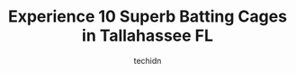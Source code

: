 ---
layout: ampstory
image: https://i0.wp.com/www.depkes.org/wp-content/uploads/2023/06/batting-cages-0-in-tallahassee-fl-1685865544.jpeg?resize=640,853
author: techidn
featured: false
description: Discover the impressive array of Batting Cages options in Tallahassee FL, where you can find 10 of the largest Batting Cages establishments in the area. From renowned classics to hidden gems
title: Experience 10 Superb Batting Cages in Tallahassee FL
cover:
   title: Experience 10 Superb Batting Cages in Tallahassee FL
   subtitle: Rickpate
   background: https://www.depkes.org/wp-content/uploads/2023/06/batting-cages-0-in-tallahassee-fl-1685865544.jpeg

pages: 
 - layout: thirds
   top: <h1>#1 Mike Martin Field at Dick Howser Stadium</h1>
   bottom: "<p>Great to see Buster on Mike Martin Field again!! Buster has accomplished so much at such a young age. Truly fun to watch. Thanks for being a great role model for our boys</p>"
   background: https://www.depkes.org/wp-content/uploads/2023/06/batting-cages-1-in-tallahassee-fl-1685865545.jpeg
   backgroundblur: true
 - layout: thirds
   top: <h1>#2 Powermill Training Academy</h1>
   bottom: "<p>Awesome facility. Able to allow my boys to hit while games were canceled due to weather. Appreciate the opportunity to use this indoor facility.</p>"
   background: https://www.depkes.org/wp-content/uploads/2023/06/batting-cages-2-in-tallahassee-fl-1685865545.jpeg
   cta:
      link: https://www.depkes.org/blog/experience-10-superb-batting-cages-in-tallahassee-fl/
      text: Experience 10 Superb Batting Cages in Tallahassee FL
 - layout: thirds
   top: <h1>#3 Bill Harkins Field</h1>
   bottom: "<p>Varsity Dr, Tallahassee, FL 32304, United States</p>"
   background: https://www.depkes.org/wp-content/uploads/2023/06/batting-cages-3-in-tallahassee-fl-1685865546.jpeg
   cta:
      link: https://www.depkes.org/blog/experience-10-superb-batting-cages-in-tallahassee-fl/
      text: Experience 10 Superb Batting Cages in Tallahassee FL
 - layout: thirds
   top: <h1>#4 FAMU Baseball Stadium</h1>
   bottom: "<p>2201-2401 Wahnish Way, Tallahassee, FL 32310, United States</p>"
   background: https://images.unsplash.com/photo-1515405295579-ba7b45403062?ixlib=rb-4.0.3&ixid=MnwxMjA3fDB8MHxwaG90by1wYWdlfHx8fGVufDB8fHx8&auto=format&fit=crop&w=640&h=853&q=80
   cta:
      link: https://www.depkes.org/blog/experience-10-superb-batting-cages-in-tallahassee-fl/
      text: Experience 10 Superb Batting Cages in Tallahassee FL
 - layout: thirds
   top: <h1>#5 Moore-Kittles Field</h1>
   bottom: "<p>445 Gamble St, Tallahassee, FL 32310, United States</p>"
   background: https://images.unsplash.com/photo-1462556791646-c201b8241a94?ixlib=rb-4.0.3&ixid=MnwxMjA3fDB8MHxwaG90by1wYWdlfHx8fGVufDB8fHx8&auto=format&fit=crop&w=640&h=853&q=80
   cta:
      link: https://www.depkes.org/blog/experience-10-superb-batting-cages-in-tallahassee-fl/
      text: Experience 10 Superb Batting Cages in Tallahassee FL
 - layout: thirds
   top: <h1>#6 Capital Park Baseball Field</h1>
   bottom: "<p>448 Omega Ave, Tallahassee, FL 32305, United States</p>"
   background: https://images.unsplash.com/photo-1549241520-425e3dfc01cb?ixlib=rb-4.0.3&ixid=MnwxMjA3fDB8MHxwaG90by1wYWdlfHx8fGVufDB8fHx8&auto=format&fit=crop&w=640&h=853&q=80
   cta:
      link: https://www.depkes.org/blog/experience-10-superb-batting-cages-in-tallahassee-fl/
      text: Experience 10 Superb Batting Cages in Tallahassee FL
 - layout: thirds
   top: <h1>#7 Chaires-Capitola Little League</h1>
   bottom: "<p>4768 Chaires Cross Rd, Tallahassee, FL 32317, United States</p>"
   background: https://images.unsplash.com/photo-1527067829737-402993088e6b?ixlib=rb-4.0.3&ixid=MnwxMjA3fDB8MHxwaG90by1wYWdlfHx8fGVufDB8fHx8&auto=format&fit=crop&w=640&h=853&q=80
   cta:
      link: https://www.depkes.org/blog/experience-10-superb-batting-cages-in-tallahassee-fl/
      text: Experience 10 Superb Batting Cages in Tallahassee FL
 - layout: thirds
   middle: Continue reading...
   background: https://images.unsplash.com/photo-1518640467707-6811f4a6ab73?ixlib=rb-4.0.3&ixid=MnwxMjA3fDB8MHxwaG90by1wYWdlfHx8fGVufDB8fHx8&auto=format&fit=crop&w=640&h=853&q=80
   cta:
      link: https://www.depkes.org/blog/experience-10-superb-batting-cages-in-tallahassee-fl/
      text: Experience 10 Superb Batting Cages in Tallahassee FL
      
---